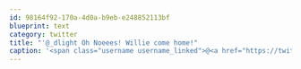 ```yaml
---
id: 98164f92-170a-4d0a-b9eb-e248852113bf
blueprint: text
category: twitter
title: "'@_dlight Oh Noeees! Willie come home!"
caption: '<span class="username username_linked">@<a href="https://twitter.com/_dlight" title="Битюцкий Корнилий">_dlight</a></span> Oh Noeees! Willie come home!'
---
```

